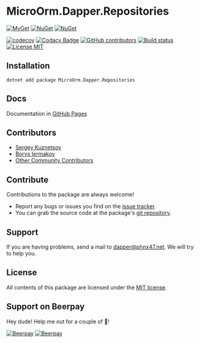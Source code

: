 # MicroOrm.Dapper.Repositories

[![MyGet](https://img.shields.io/myget/phnx47-beta/vpre/MicroOrm.Dapper.Repositories.svg)](https://www.myget.org/feed/phnx47-beta/package/nuget/MicroOrm.Dapper.Repositories)
[![NuGet](https://img.shields.io/nuget/v/MicroOrm.Dapper.Repositories.svg)](https://www.nuget.org/packages/MicroOrm.Dapper.Repositories)
[![NuGet](https://img.shields.io/nuget/dt/MicroOrm.Dapper.Repositories.svg)](https://www.nuget.org/packages/MicroOrm.Dapper.Repositories)

[![codecov](https://codecov.io/gh/phnx47/MicroOrm.Dapper.Repositories/branch/master/graph/badge.svg)](https://codecov.io/gh/phnx47/MicroOrm.Dapper.Repositories)
[![Codacy Badge](https://api.codacy.com/project/badge/Grade/3f47d1be6c484a89a7204a38d6f67b6a)](https://www.codacy.com/app/phnx47/MicroOrm.Dapper.Repositories?utm_source=github.com&amp;utm_medium=referral&amp;utm_content=phnx47/MicroOrm.Dapper.Repositories&amp;utm_campaign=Badge_Grade)
[![GitHub contributors](https://img.shields.io/github/contributors/phnx47/MicroOrm.Dapper.Repositories.svg)](https://github.com/phnx47/MicroOrm.Dapper.Repositories/graphs/contributors)
[![Build status](https://ci.appveyor.com/api/projects/status/5v68lbhwc9d4948g?svg=true)](https://ci.appveyor.com/project/phnx47/microorm-dapper-repositories)
[![License MIT](https://img.shields.io/badge/license-MIT-green.svg)](https://opensource.org/licenses/MIT) 


## Installation


    dotnet add package MicroOrm.Dapper.Repositories

## Docs

Documentation in [GitHub Pages](http://dapper.phnx47.net)

## Contributors

* [Sergey Kuznetsov](https://github.com/phnx47)
* [Borys Iermakov](https://github.com/borisermakof)
* [Other Community Contributors](https://github.com/phnx47/MicroOrm.Dapper.Repositories/graphs/contributors)

## Contribute

Contributions to the package are always welcome!

* Report any bugs or issues you find on the [issue tracker](https://github.com/phnx47/MicroOrm.Dapper.Repositories/issues).
* You can grab the source code at the package's [git repository](https://github.com/phnx47/MicroOrm.Dapper.Repositories).

## Support

If you are having problems, send a mail to [dapper@phnx47.net](mailto://dapper@phnx47.net). We will try to help you.

## License

All contents of this package are licensed under the [MIT license](https://opensource.org/licenses/MIT).

## Support on Beerpay
Hey dude! Help me out for a couple of :beers:!

[![Beerpay](https://beerpay.io/phnx47/MicroOrm.Dapper.Repositories/badge.svg?style=beer-square)](https://beerpay.io/phnx47/MicroOrm.Dapper.Repositories)  [![Beerpay](https://beerpay.io/phnx47/MicroOrm.Dapper.Repositories/make-wish.svg?style=flat-square)](https://beerpay.io/phnx47/MicroOrm.Dapper.Repositories?focus=wish)